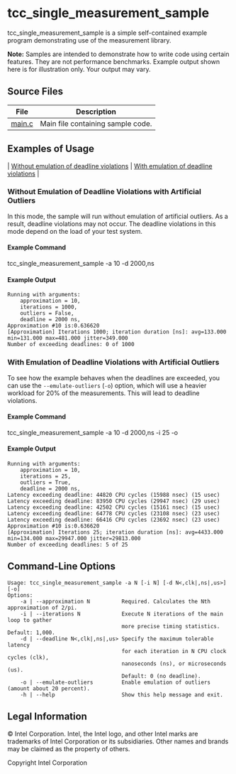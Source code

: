 # tcc_single_measurement_sample

tcc_single_measurement_sample is a simple self-contained example program demonstrating use of the measurement library.

**Note:** Samples are intended to demonstrate how to write code using certain features.
They are not performance benchmarks. Example output shown here is for illustration only. Your output may vary.

## Source Files

 File | Description
 ---- | -----------
 [main.c](src/main.c)| Main file containing sample code.

## Examples of Usage

| [Without emulation of deadline violations](#without-emulation-of-deadline-violations-with-artificial-outliers) | [With emulation of deadline violations](#with-emulation-of-deadline-violations-with-artificial-outliers) |

### Without Emulation of Deadline Violations with Artificial Outliers

In this mode, the sample will run without emulation of artificial outliers. As a result, deadline violations may not occur. The deadline violations in this mode depend on the load of your test system.

#### Example Command

tcc_single_measurement_sample -a 10 -d 2000,ns

#### Example Output

```
Running with arguments:
    approximation = 10,
    iterations = 1000,
    outliers = False,
    deadline = 2000 ns,
Approximation #10 is:0.636620
[Approximation] Iterations 1000; iteration duration [ns]: avg=133.000 min=131.000 max=481.000 jitter=349.000
Number of exceeding deadlines: 0 of 1000

```

### With Emulation of Deadline Violations with Artificial Outliers

To see how the example behaves when the deadlines are exceeded,
you can use the ``--emulate-outliers`` (``-o``) option, which will use a heavier workload for 20% of the measurements. This will lead to deadline violations.

#### Example Command

tcc_single_measurement_sample -a 10 -d 2000,ns -i 25 -o

#### Example Output

```
Running with arguments:
    approximation = 10,
    iterations = 25,
    outliers = True,
    deadline = 2000 ns,
Latency exceeding deadline: 44820 CPU cycles (15988 nsec) (15 usec)
Latency exceeding deadline: 83950 CPU cycles (29947 nsec) (29 usec)
Latency exceeding deadline: 42502 CPU cycles (15161 nsec) (15 usec)
Latency exceeding deadline: 64778 CPU cycles (23108 nsec) (23 usec)
Latency exceeding deadline: 66416 CPU cycles (23692 nsec) (23 usec)
Approximation #10 is:0.636620
[Approximation] Iterations 25; iteration duration [ns]: avg=4433.000 min=134.000 max=29947.000 jitter=29813.000
Number of exceeding deadlines: 5 of 25

```

## Command-Line Options

```
Usage: tcc_single_measurement_sample -a N [-i N] [-d N<,clk|,ns|,us>] [-o]
Options:
    -a | --approximation N          Required. Calculates the Nth approximation of 2/pi.
    -i | --iterations N             Execute N iterations of the main loop to gather
                                    more precise timing statistics. Default: 1,000.
    -d | --deadline N<,clk|,ns|,us> Specify the maximum tolerable latency
                                    for each iteration in N CPU clock cycles (clk),
                                    nanoseconds (ns), or microseconds (us).
                                    Default: 0 (no deadline).
    -o | --emulate-outliers         Enable emulation of outliers (amount about 20 percent).
    -h | --help                     Show this help message and exit.
```

## Legal Information

© Intel Corporation​. Intel, the Intel logo, and other Intel marks are trademarks of Intel Corporation or its subsidiaries. Other names and brands may be claimed as the property of others.

Copyright Intel Corporation
